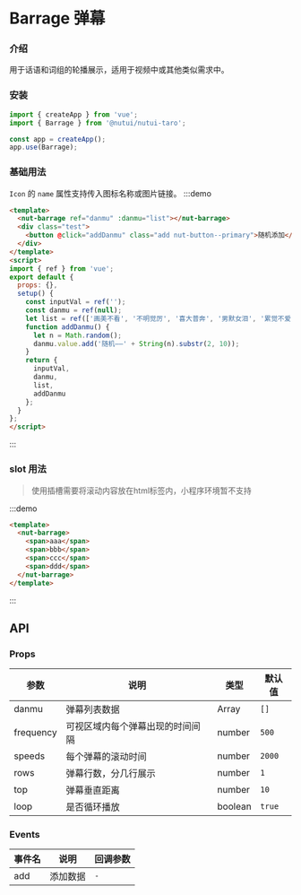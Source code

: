 # Barrage 弹幕

### 介绍

用于话语和词组的轮播展示，适用于视频中或其他类似需求中。

### 安装

``` javascript
import { createApp } from 'vue';
import { Barrage } from '@nutui/nutui-taro';

const app = createApp();
app.use(Barrage);

```


### 基础用法

`Icon` 的 `name` 属性支持传入图标名称或图片链接。
:::demo

```html
<template>
  <nut-barrage ref="danmu" :danmu="list"></nut-barrage>
  <div class="test">
    <button @click="addDanmu" class="add nut-button--primary">随机添加</button>
  </div>
</template>
<script>
import { ref } from 'vue';
export default {
  props: {},
  setup() {
    const inputVal = ref('');
    const danmu = ref(null);
    let list = ref(['画美不看', '不明觉厉', '喜大普奔', '男默女泪', '累觉不爱', '爷青结-']);
    function addDanmu() {
      let n = Math.random();
      danmu.value.add('随机——' + String(n).substr(2, 10));
    }
    return {
      inputVal,
      danmu,
      list,
      addDanmu
    };
  }
};
</script>
```

:::

### slot 用法

> 使用插槽需要将滚动内容放在html标签内，小程序环境暂不支持

:::demo

```html
<template>
  <nut-barrage>
    <span>aaa</span>
    <span>bbb</span>
    <span>ccc</span>
    <span>ddd</span>
  </nut-barrage>
</template>
```

:::


## API

### Props


| 参数         | 说明                             | 类型   | 默认值           |
|--------------|----------------------------------|--------|------------------|
| danmu         | 弹幕列表数据               | Array | `[]`              |
| frequency        | 可视区域内每个弹幕出现的时间间隔                         | number | `500`               |
| speeds         | 每个弹幕的滚动时间 | number |  `2000`               |
| rows  | 弹幕行数，分几行展示     | number | `1` |
| top  | 弹幕垂直距离    | number | `10` |
| loop  | 是否循环播放     | boolean | `true` |

### Events

| 事件名 | 说明           | 回调参数     |
|--------|----------------|--------------|
| add  | 添加数据 | `-` |